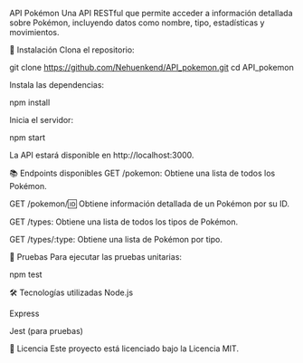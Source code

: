 API Pokémon
Una API RESTful que permite acceder a información detallada sobre Pokémon, incluyendo datos como nombre, tipo, estadísticas y movimientos.

🚀 Instalación
Clona el repositorio:

git clone https://github.com/Nehuenkend/API_pokemon.git
cd API_pokemon

Instala las dependencias:

npm install

Inicia el servidor:

npm start

La API estará disponible en http://localhost:3000.

📚 Endpoints disponibles
GET /pokemon: Obtiene una lista de todos los Pokémon.

GET /pokemon/:id: Obtiene información detallada de un Pokémon por su ID.

GET /types: Obtiene una lista de todos los tipos de Pokémon.

GET /types/:type: Obtiene una lista de Pokémon por tipo.

🧪 Pruebas
Para ejecutar las pruebas unitarias:

npm test

🛠️ Tecnologías utilizadas
Node.js

Express

Jest (para pruebas)

📄 Licencia
Este proyecto está licenciado bajo la Licencia MIT.
